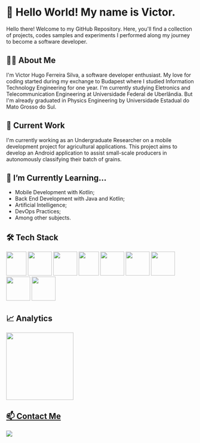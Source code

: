 # 👋 Hello World! My name is Victor.

Hello there! Welcome to my GitHub Repository. Here, you'll find a collection of projects, codes samples and experiments I performed along my journey to become a software developer.

## 🧑‍💼 About Me

I'm Victor Hugo Ferreira Silva, a software developer enthusiast. My love for coding started during my exchange to Budapest where I studied Information Technology Engineering for one year. I'm currently studying Eletronics and Telecommunication Engineering at Universidade Federal de Uberlândia. But I'm already graduated in Physics Engineering by Universidade Estadual do Mato Grosso do Sul.

## 🔭 Current Work
I'm currently working as an Undergraduate Researcher on a mobile development project for agricultural applications. This project aims to develop an Android application to assist small-scale producers in autonomously classifying their batch of grains.

## 🌱 I’m Currently Learning...

- Mobile Development with Kotlin;
- Back End Development with Java and Kotlin;
- Artificial Intelligence;
- DevOps Practices;
- Among other subjects.

## 🛠️ Tech Stack
<img src="https://github.com/victorhfsilva/victorhfsilva/assets/22583145/a38af6f6-c984-414f-9aa7-732453e017e6" width="54" height="64">
<img src="https://github.com/victorhfsilva/victorhfsilva/assets/22583145/23ffc612-eb5e-4e69-b81d-99d40c098131" width="64" height="64">
<img src="https://github.com/victorhfsilva/victorhfsilva/assets/22583145/098bef08-ed4e-463d-beda-8b84e6ae3ffb" width="64" height="64">
<img src="https://github.com/victorhfsilva/victorhfsilva/assets/22583145/3f088827-5789-4d9e-ab86-e8200b7da3d9" width="54" height="64">
<img src="https://github.com/victorhfsilva/victorhfsilva/assets/22583145/dd06fcf9-83fa-4828-a904-846ee929fb13" width="64" height="64">
<img src="https://github.com/victorhfsilva/victorhfsilva/assets/22583145/d9937dc5-5c2b-4398-8b9b-2ea6bde06dd0" width="64" height="64">
<img src="https://github.com/victorhfsilva/victorhfsilva/assets/22583145/876386af-579a-4b7b-80fa-b68e2ac56fc0" width="64" height="64">
<img src="https://github.com/victorhfsilva/victorhfsilva/assets/22583145/530e92f8-9349-4db6-a39e-a82a9d51f820" width="64" height="64">
<img src="https://github.com/victorhfsilva/victorhfsilva/assets/22583145/3ce09424-ae93-4cc2-8202-ac8266e30eff" width="64" height="64">

## 📈 Analytics

<div>
<a href="https://github.com/victorhfsilva">
<img loading="lazy" height="180em" src="https://github-readme-stats.vercel.app/api/top-langs/?username=victorhfsilva&layout=compact&langs_count=7&theme=dracula"/>
</div>
  
## 📫 Contact Me
<a href="https://www.linkedin.com/in/victorhfsilva/?locale=en_US" target="_blank"><img loading="lazy" src="https://img.shields.io/badge/-LinkedIn-%230077B5?style=for-the-badge&logo=linkedin&logoColor=white" target="_blank"></a>

<!--
**victorhfsilva/victorhfsilva** is a ✨ _special_ ✨ repository because its `README.md` (this file) appears on your GitHub profile.

Here are some ideas to get you started:

- 🔭 I’m currently working on ...
- 🌱 I’m currently learning ...
- 👯 I’m looking to collaborate on ...
- 🤔 I’m looking for help with ...
- 💬 Ask me about ...
- 📫 How to reach me: ...
- 😄 Pronouns: ...
- ⚡ Fun fact: ...
-->
